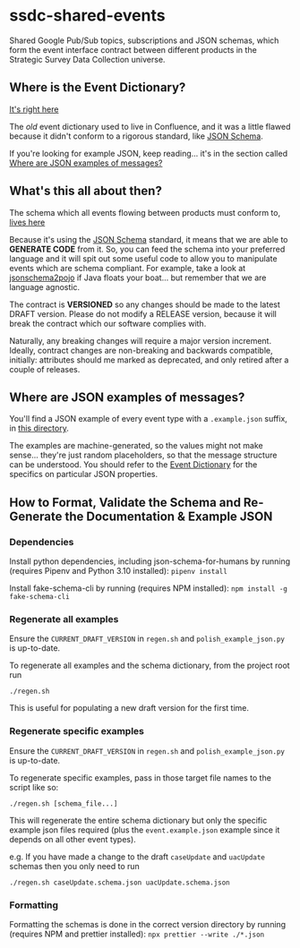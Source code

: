 # ssdc-shared-events

Shared Google Pub/Sub topics, subscriptions and JSON schemas, which form the event interface contract between different products in the Strategic Survey Data Collection universe.

## Where is the Event Dictionary?
[It's right here](event_dictionary/0.5.0/dictionary.md)

The _old_ event dictionary used to live in Confluence, and it was a little flawed because it didn't conform to a rigorous standard, like [JSON Schema](https://json-schema.org/).

If you're looking for example JSON, keep reading... it's in the section called [Where are JSON examples of messages?](#where-are-json-examples-of-messages)

## What's this all about then?
The schema which all events flowing between products must conform to, [lives here](event_dictionary/0.5.0/event.schema.json)

Because it's using the [JSON Schema](https://json-schema.org/) standard, it means that we are able to **GENERATE CODE** from it. So, you can feed the schema into your preferred language and it will spit out some useful code to allow you to manipulate events which are schema compliant. For example, take a look at [jsonschema2pojo](https://github.com/joelittlejohn/jsonschema2pojo) if Java floats your boat... but remember that we are language agnostic.

The contract is **VERSIONED** so any changes should be made to the latest DRAFT version. Please do not modify a RELEASE version, because it will break the contract which our software complies with.

Naturally, any breaking changes will require a major version increment. Ideally, contract changes are non-breaking and backwards compatible, initially: attributes should me marked as deprecated, and only retired after a couple of releases.

## Where are JSON examples of messages?
You'll find a JSON example of every event type with a `.example.json` suffix, in [this directory](https://github.com/ONSdigital/ssdc-shared-events/tree/main/event_dictionary/0.5.0/examples).

The examples are machine-generated, so the values might not make sense... they're just random placeholders, so that the message structure can be understood. You should refer to the [Event Dictionary](event_dictionary/0.5.0/dictionary.md) for the specifics on particular JSON properties.

## How to Format, Validate the Schema and Re-Generate the Documentation & Example JSON

### Dependencies
Install python dependencies, including json-schema-for-humans by running (requires Pipenv and Python 3.10 installed): `pipenv install`

Install fake-schema-cli by running (requires NPM installed): `npm install -g fake-schema-cli`

### Regenerate all examples
Ensure the `CURRENT_DRAFT_VERSION` in `regen.sh` and `polish_example_json.py` is up-to-date.

To regenerate all examples and the schema dictionary, from the project root run 
```shell
./regen.sh
```
This is useful for populating a new draft version for the first time.

### Regenerate specific examples
Ensure the `CURRENT_DRAFT_VERSION` in `regen.sh` and `polish_example_json.py` is up-to-date.

To regenerate specific examples, pass in those target file names to the script like so: 
```shell
./regen.sh [schema_file...]
```
This will regenerate the entire schema dictionary but only the specific example json files required (plus the `event.example.json` example since it depends on all other event types).

e.g. If you have made a change to the draft `caseUpdate` and `uacUpdate` schemas then you only need to run 
```shell
./regen.sh caseUpdate.schema.json uacUpdate.schema.json
```

### Formatting
Formatting the schemas is done in the correct version directory by running (requires NPM and prettier installed): `npx prettier --write ./*.json`
